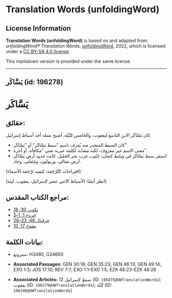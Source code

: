 # Translation Words (unfoldingWord)

## License Information

**Translation Words (unfoldingWord)** is based on and adapted from: _unfoldingWord® Translation Words_, [unfoldingWord](https://unfoldingword.org/utw), 2022, which is licensed under a [CC BY-SA 4.0 license](https://creativecommons.org/licenses/by-sa/4.0/legalcode.en).

This markdown version is provided under the same license.



--------------------------------

## يَسَّاكَر (id: 196278)

يَسَّاكَر
=========

حقائق:
------

كان يَسَّاكَر الابن التاسع ليعقوب، والخامس لليْئَة. أصبح نسله أحد أسباط إسرائيل.

* كان السبط المنحدر منه يُعرف باسم "سبط يَسَّاكَر" أو "يَسَّاكَر".
* معنى الاسم غير معروف، لكنه مشابه لكلمة عبرية تعني "مكافأة، أو أجرة".
* استقر سبط يَسَّاكَر في وَسْط كنعان، جَنُوب غرب بحر الجليل. كانت حدود أرض يَسَّاكَر أرض نفتالي، وزبولون، ومَنَسَّى، وجاد.

(اقتراحات التَّرْجَمَة: كيفية تَرْجَمَة الأسماء)

(انظر أيضًا: الأسباط الاثني عشر لإسرائيل، يعقوب، ليئة)

مراجع الكتاب المقدس:
--------------------

* [تكوين 30: 18](https://ref.ly/Gen30:18)
* [خروج 1: 1–5](https://ref.ly/Exod1:1-Exod1:5)
* [حزقيال 48: 23–26](https://ref.ly/Ezek48:23-Ezek48:26)
* [يشوع 17: 10](https://ref.ly/Josh17:10)

بيانات الكلمة:
--------------

* سترونغ: H3485, G24660

* **Associated Passages:** GEN 30:18; GEN 35:23; GEN 46:13; GEN 49:14; EXO 1:3; JOS 17:10; REV 7:7; EXO 1:1–EXO 1:5; EZK 48:23–EZK 48:26
* **Associated Articles:** 12 سبطٍ لإسرائيل  (ID: `195875@UWTranslationWords`); يعقوب (ID: `196279@UWTranslationWords`); لَيْئَة (ID: `196346@UWTranslationWords`)

